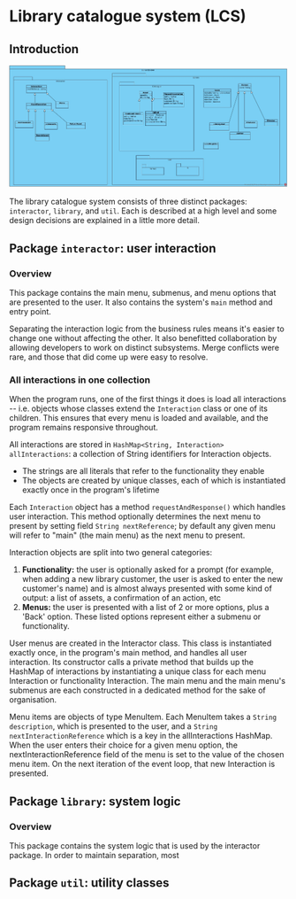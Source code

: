 # Library catalogue system (LCS)

## Introduction
![alt class diagram](src/images/LibraryManagementSystem.jpg "class diagram")

The library catalogue system consists of three distinct packages: `interactor`, `library`, and `util`. Each is described at a high level and some design decisions are explained in a little more detail.

## Package `interactor`: user interaction

### Overview

This package contains the main menu, submenus, and menu options that are presented to the user. It also contains the system's `main` method and entry point.

Separating the interaction logic from the business rules means it's easier to change one without affecting the other. It also benefitted collaboration by allowing developers to work on distinct subsystems. Merge conflicts were rare, and those that did come up were easy to resolve.

### All interactions in one collection

When the program runs, one of the first things it does is load all interactions -- i.e. objects whose classes extend the `Interaction` class or one of its children. This ensures that every menu is loaded and available, and the program remains responsive throughout.

All interactions are stored in `HashMap<String, Interaction> allInteractions`: a collection of String identifiers for Interaction objects.

- The strings are all literals that refer to the functionality they enable
- The objects are created by unique classes, each of which is instantiated exactly once in the program's lifetime

Each `Interaction` object has a method `requestAndResponse()` which handles user interaction. This method optionally determines the next menu to present by setting field `String nextReference`; by default any given menu will refer to "main" (the main menu) as the next menu to present.

Interaction objects are split into two general categories:

1. **Functionality:** the user is optionally asked for a prompt (for example, when adding a new library customer, the user is asked to enter the new customer's name) and is almost always presented with some kind of output: a list of assets, a confirmation of an action, etc
2. **Menus:** the user is presented with a list of 2 or more options, plus a 'Back' option. These listed options represent either a submenu or functionality.

User menus are created in the Interactor class. This class is instantiated exactly once, in the program's main method, and handles all user interaction. Its constructor calls a private method that builds up the HashMap of interactions by instantiating a unique class for each menu Interaction or functionality Interaction. The main menu and the main menu's submenus are each constructed in a dedicated method for the sake of organisation.

Menu items are objects of type MenuItem. Each MenuItem takes a `String description`, which is presented to the user, and a `String nextInteractionReference` which is a key in the allInteractions HashMap. When the user enters their choice for a given menu option, the nextInteractionReference field of the menu is set to the value of the chosen menu item. On the next iteration of the event loop, that new Interaction is presented.

## Package `library`: system logic

### Overview

This package contains the system logic that is used by the interactor package. In order to maintain separation, most 

## Package `util`: utility classes

